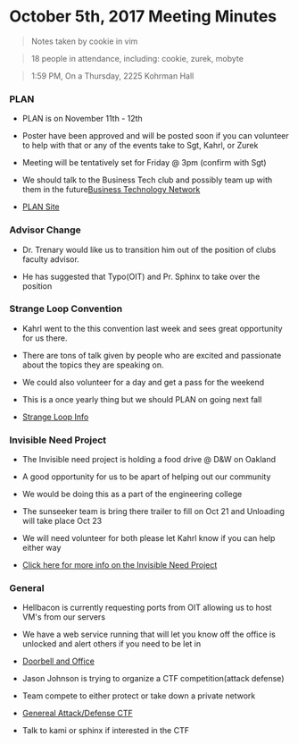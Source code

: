 # October 5th, 2017 Meeting Minutes
> Notes taken by cookie in vim

> 18 people in attendance, including: cookie, zurek, mobyte

> 1:59 PM, On a Thursday, 2225 Kohrman Hall


### PLAN

- PLAN is on  November 11th - 12th

- Poster have been approved and  will be posted soon if you can volunteer to help with that or any of the events take to Sgt, Kahrl, or Zurek

- Meeting will be tentatively set for Friday @ 3pm (confirm with Sgt)

- We should talk to the Business Tech club and possibly team up with them in the future[Business Technology Network](https://www.facebook.com/groups/wmubtn/)

- [PLAN Site](https://whatistheplan.com)


### Advisor Change 

- Dr. Trenary would like us to transition him out of the position of clubs faculty advisor.

- He has suggested that Typo(OIT) and Pr. Sphinx to take over the position


### Strange Loop Convention

- Kahrl went to the this convention last week and sees great opportunity for us there.

- There are tons of talk given by people who are excited and passionate about the topics they are speaking on.

- We could also volunteer for a day and get a pass for the weekend

- This is a once yearly thing but we should PLAN on going next fall

- [Strange Loop Info](https://www.thestrangeloop.com/)


### Invisible Need Project

- The Invisible need project is holding a food drive @ D&W on Oakland

- A good opportunity for us to be apart of helping out our community

- We would be doing this as a part of the engineering college

- The sunseeker team is bring there trailer to fill on Oct 21 and Unloading will take place Oct 23

- We will need volunteer for both please let Kahrl know if you can help either way

- [Click here for more info on the Invisible Need Project](http://www.mywmu.com/s/1428/gid2/index.aspx?sid=1428&gid=2&pgid=2030)


### General

- Hellbacon is currently requesting ports from OIT  allowing us to host VM's from our servers

- We have a web service running that will let you know off the office is unlocked and alert others if you need to be let in

- [Doorbell and Office](https://cclub.cs.wmich.edu/office/)

- Jason Johnson is trying to organize a CTF competition(attack defense)

- Team compete to either protect or take down a private network

- [Genereal Attack/Defense CTF](https://2017.faustctf.net/information/attackdefense-for-beginners/)

- Talk to kami or sphinx if interested in the CTF
